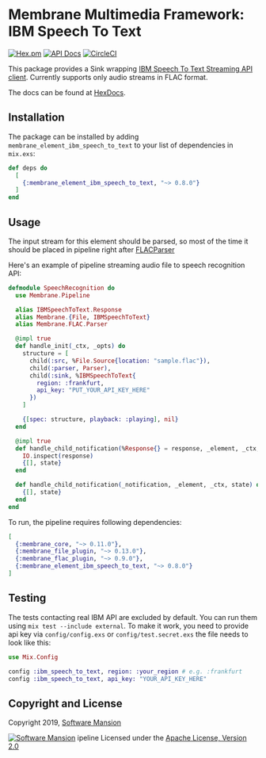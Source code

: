 # Membrane Multimedia Framework: IBM Speech To Text

[![Hex.pm](https://img.shields.io/hexpm/v/membrane_element_ibm_speech_to_text.svg)](https://hex.pm/packages/membrane_element_ibm_speech_to_text)
[![API Docs](https://img.shields.io/badge/api-docs-yellow.svg?style=flat)](https://hexdocs.pm/membrane_element_ibm_speech_to_text/)
[![CircleCI](https://circleci.com/gh/membraneframework/membrane_element_ibm_speech_to_text.svg?style=svg)](https://circleci.com/gh/membraneframework/membrane_element_ibm_speech_to_text)

This package provides a Sink wrapping [IBM Speech To Text Streaming API client](https://hex.pm/packages/ibm_speech_to_text).
Currently supports only audio streams in FLAC format.

The docs can be found at [HexDocs](https://hexdocs.pm/membrane_element_ibm_speech_to_text).

## Installation

The package can be installed by adding `membrane_element_ibm_speech_to_text` to your list of dependencies in `mix.exs`:

```elixir
def deps do
  [
    {:membrane_element_ibm_speech_to_text, "~> 0.8.0"}
  ]
end
```

## Usage

The input stream for this element should be parsed, so most of the time it should be
placed in pipeline right after [FLACParser](https://github.com/membraneframework/membrane-element-flac-parser)

Here's an example of pipeline streaming audio file to speech recognition API:

```elixir
defmodule SpeechRecognition do
  use Membrane.Pipeline

  alias IBMSpeechToText.Response
  alias Membrane.{File, IBMSpeechToText}
  alias Membrane.FLAC.Parser

  @impl true
  def handle_init(_ctx, _opts) do
    structure = [
      child(:src, %File.Source{location: "sample.flac"}),
      child(:parser, Parser),
      child(:sink, %IBMSpeechToText{
        region: :frankfurt,
        api_key: "PUT_YOUR_API_KEY_HERE"
      })
    ]

    {[spec: structure, playback: :playing], nil}
  end

  @impl true
  def handle_child_notification(%Response{} = response, _element, _ctx, state) do
    IO.inspect(response)
    {[], state}
  end

  def handle_child_notification(_notification, _element, _ctx, state) do
    {[], state}
  end
end
```

To run, the pipeline requires following dependencies:

```elixir
[
  {:membrane_core, "~> 0.11.0"},
  {:membrane_file_plugin, "~> 0.13.0"},
  {:membrane_flac_plugin, "~> 0.9.0"},
  {:membrane_element_ibm_speech_to_text, "~> 0.8.0"}
]
```

## Testing

The tests contacting real IBM API are excluded by default. You can run them using `mix test --include external`.
To make it work, you need to provide api key via `config/config.exs` or `config/test.secret.exs` the file needs to look like this:

```elixir
use Mix.Config

config :ibm_speech_to_text, region: :your_region # e.g. :frankfurt
config :ibm_speech_to_text, api_key: "YOUR_API_KEY_HERE"
```

## Copyright and License

Copyright 2019, [Software Mansion](https://swmansion.com/?utm_source=git&utm_medium=readme&utm_campaign=membrane-element-ibm-speech-to-text)

[![Software Mansion](https://logo.swmansion.com/logo?color=white&variant=desktop&width=200&tag=membrane-github)](https://swmansion.com/?utm_source=git&utm_medium=readme&utm_campaign=membrane-element-ibm-speech-to-text)
ipeline
Licensed under the [Apache License, Version 2.0](LICENSE)
